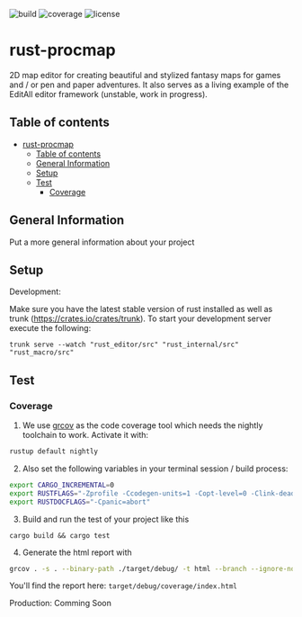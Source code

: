 
![build](https://img.shields.io/github/workflow/status/gilengel/rust_procmap/Code%20Coverage?style=for-the-badge)
![coverage](https://img.shields.io/codecov/c/github/gilengel/rust_procmap?style=for-the-badge)
![license](https://img.shields.io/github/license/gilengel/rust_procmap?style=for-the-badge)
# rust-procmap
2D map editor for creating beautiful and stylized fantasy maps for games and / or pen and paper adventures. It also serves as a living example of the EditAll editor framework (unstable, work in progress).

## Table of contents
- [rust-procmap](#rust-procmap)
  - [Table of contents](#table-of-contents)
  - [General Information](#general-information)
  - [Setup](#setup)
  - [Test](#test)
    - [Coverage](#coverage)

## General Information
Put a more general information about your project

## Setup
Development:

Make sure you have the latest stable version of rust installed as well as trunk 
(https://crates.io/crates/trunk). 
To start your development server execute the following:
```
trunk serve --watch "rust_editor/src" "rust_internal/src" "rust_macro/src"  
```
## Test
### Coverage
1. We use [grcov](https://github.com/mozilla/grcov) as the code coverage tool which needs the nightly
toolchain to work. Activate it with:
```sh
rustup default nightly
```
2. Also set the following variables in your terminal session / build process:
```sh
export CARGO_INCREMENTAL=0
export RUSTFLAGS="-Zprofile -Ccodegen-units=1 -Copt-level=0 -Clink-dead-code -Coverflow-checks=off -Zpanic_abort_tests -Cpanic=abort"
export RUSTDOCFLAGS="-Cpanic=abort"
```
3. Build and run the test of your project like this
```
cargo build && cargo test
```
4. Generate the html report with
```sh
grcov . -s . --binary-path ./target/debug/ -t html --branch --ignore-not-existing -o ./target/debug/coverage/
```
You'll find the report here: ```target/debug/coverage/index.html```

Production: 
Comming Soon